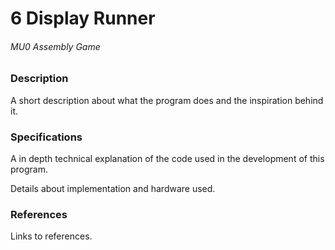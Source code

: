 6 Display Runner
===
###### MU0 Assembly Game

### Description
A short description about what the program does and the inspiration behind it.

### Specifications
A in depth technical explanation of the code used in the development of this program.

Details about implementation and hardware used.

### References
Links to references.
